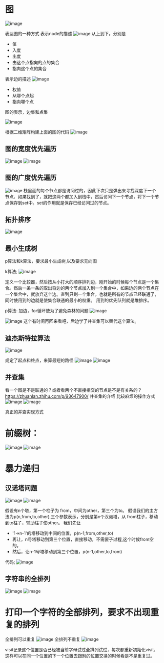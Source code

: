 # 图

![image](https://user-images.githubusercontent.com/43565774/142758750-d7ee486b-38b2-4b2b-958d-0399c5511f58.png)

表达图的一种方式
表示node的描述
![image](https://user-images.githubusercontent.com/43565774/142759443-88012d8e-dd5b-43f0-a2f3-bc297580ce16.png)
从上到下，分别是
- 值
- 入度
- 出度
- 由这个点指向的点的集合
- 指向这个点的集合

表示边的描述
![image](https://user-images.githubusercontent.com/43565774/142759537-dba9a3aa-e7ef-4716-a095-6d902dd50a39.png)
- 权值
- 从哪个点起
- 指向哪个点

图的表示，边集和点集

![image](https://user-images.githubusercontent.com/43565774/142759679-95421d22-2b96-4681-9b32-d3a4753945b6.png)

根据二维矩阵构建上面的图的代码
![image](https://user-images.githubusercontent.com/43565774/142759766-81df64fe-81ae-4ee2-b917-8d0b186511b6.png)

## 图的宽度优先遍历
![image](https://user-images.githubusercontent.com/43565774/142759860-a07c5d09-3996-41a9-b7f5-9650028eee9c.png)
![image](https://user-images.githubusercontent.com/43565774/142759911-078d0e38-bda0-49aa-8b4f-9f91c181d2b7.png)





## 图的广度优先遍历

![image](https://user-images.githubusercontent.com/43565774/142760807-8415810b-d085-452f-8411-4cb220a1270c.png)
栈里面的每个节点都是访问过的，因此下次只是弹出来寻找深度下一个节点，如果找到了，就把这两个都加入到栈中，然后访问下一个节点，将下一个节点保存到set中。set的作用就是保存已经访问过的节点。

## 拓扑排序

![image](https://user-images.githubusercontent.com/43565774/142765102-871b3421-eca8-4dfd-87c4-9cabaf885886.png)

## 最小生成树
p算法和k算法，要求最小生成树,以及要求无向图

k算法;
![image](https://user-images.githubusercontent.com/43565774/142766500-43e8c50e-8913-4ed3-bed8-4232da9dc2d5.png)

定义一个比较器，然后按从小打大的顺序排列边，刚开始的时候每个节点是一个集合。然后一条一条的取出将边的两个节点加入到一个集合中，如果边的两个节点在一个集合中，就放弃这个边。直到只剩一个集合，也就是所有的节点已经联通了，同时使用到的边就是使集合联通的最小的权重。
用到的优先队列就是堆排序。

p算法:
加边，for循环使为了避免森林的问题
![image](https://user-images.githubusercontent.com/43565774/142767395-d89aa4a6-bcb7-41ff-864d-c22f8d464456.png)

![image](https://user-images.githubusercontent.com/43565774/142767572-6ccb7b09-4da9-4f6e-9400-93ecfc21b498.png)
这个有时间再回来看吧，后边学了并查集可以替代这个算法。



## 迪杰斯特拉算法
![image](https://user-images.githubusercontent.com/43565774/142768080-4cf6efd9-a5c4-4189-823b-9e9d2e63f60e.png)

规定了起点和终点，来算最短的路径
![image](https://user-images.githubusercontent.com/43565774/142768094-838451a3-d4dd-4e28-9359-3da6e5e989c8.png)
![image](https://user-images.githubusercontent.com/43565774/142768230-963b952f-f4a1-4ffd-b760-9e45a1adf66d.png)





## 并查集 
看一个图是不是联通的？或者看两个不直接相交的节点是不是有关系的？
https://zhuanlan.zhihu.com/p/93647900/ 并查集的介绍
比较麻烦的操作方式
![image](https://user-images.githubusercontent.com/43565774/142766323-aeed57a4-6cc2-4de7-ae11-5d8c58c9033b.png)
![image](https://user-images.githubusercontent.com/43565774/142766335-b428c4cd-4c32-4f7c-b09a-b962d128967b.png)

真正的并查实现方式




# 前缀树：
![image](https://user-images.githubusercontent.com/43565774/143037259-2468df74-7705-4712-9494-d1114eb3f648.png)
![image](https://user-images.githubusercontent.com/43565774/143049044-070d4058-d653-448b-8d32-fbe3f6a35834.png)



# 暴力递归

## 汉诺塔问题
![image](https://user-images.githubusercontent.com/43565774/143888259-7d85ba99-28c5-4d52-9597-930321814669.png)
![image](https://user-images.githubusercontent.com/43565774/143888848-1c307afd-9f27-49f5-8ef7-3a60f483b3d9.png)

假设有n个塔，第一个柱子为 from，中间为other，第三个为to。
假设我们的主方法为p(n,from,to,other),三个参数表示，分别是第n个汉诺塔，从 from柱子，移动到to柱子，辅助柱子使other。
我们先让
- '1->n-1'的塔移动到中间的位置，p(n-1,from,other,to)
- 再让，n号塔移动到第三个位置，直接移动，不需要子过程,这个时候from空的。
- 然后，让n-1号塔移动到第三个位置，p(n-1,other,to,from)

代码;
![image](https://user-images.githubusercontent.com/43565774/143890849-3e141f05-8372-4088-8fff-ea8ff9f5d6d3.png)


## 字符串的全排列

![image](https://user-images.githubusercontent.com/43565774/143900031-501bca4c-d518-4805-9c51-1e3fe0798142.png)
![image](https://user-images.githubusercontent.com/43565774/143900255-ce45adb5-f214-442c-954f-ddbb82dd19d0.png)
# 打印一个字符的全部排列，要求不出现重复的排列
全排列可以重复
![image](https://user-images.githubusercontent.com/43565774/143968206-bb4dc013-e040-47c9-965c-00818439cdbf.png)
全排列不重复
![image](https://user-images.githubusercontent.com/43565774/143968369-ad319511-0448-4af5-b7b2-e010552881d7.png)

visit记录这个位置是否已经被当前字母试过全排列试过，每次都重新初始化visit，这样可以在同一个位置的下一个位置去跟别的位置交换的时候看是不是重复过。



